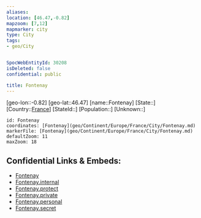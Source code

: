 ```yaml
---
aliases: 
location: [46.47,-0.82]
mapzoom: [7,12] 
mapmarker: city 
type: City
tags:
- geo/City


SpocWebEntityId: 30208
isDeleted: false
confidential: public

title: Fontenay
---
```

[geo-lon::-0.82]
[geo-lat::46.47]
[name::Fontenay]
[State::]
[Country::[France](geo/Continent/Europe/France.md)]
[StateId::]
[Population::]
[Unknown::]


```leaflet
id: Fontenay
coordinates: [Fontenay](geo/Continent/Europe/France/City/Fontenay.md)
markerFile: [Fontenay](geo/Continent/Europe/France/City/Fontenay.md)
defaultZoom: 11 
maxZoom: 18
```


## Confidential Links & Embeds: 
- [Fontenay](../../../../../../_public/geo/Continent/Europe/France/City/Fontenay.md) 
- [Fontenay.internal](../../../../../../_internal/geo/Continent/Europe/France/City/Fontenay.internal.md) 
- [Fontenay.protect](../../../../../../_protect/geo/Continent/Europe/France/City/Fontenay.protect.md) 
- [Fontenay.private](../../../../../../_private/geo/Continent/Europe/France/City/Fontenay.private.md) 
- [Fontenay.personal](../../../../../../_personal/geo/Continent/Europe/France/City/Fontenay.personal.md) 
- [Fontenay.secret](../../../../../../_secret/geo/Continent/Europe/France/City/Fontenay.secret.md) 
